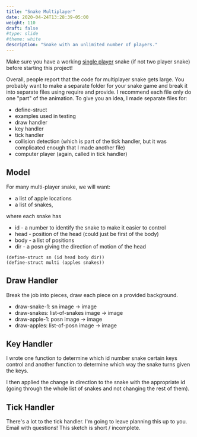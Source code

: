 ```yaml
---
title: "Snake Multiplayer"
date: 2020-04-24T13:28:39-05:00
weight: 110
draft: false
#type: slide
#theme: white
description: "Snake with an unlimited number of players."
---
```


Make sure you have a working [single
player](https://maueroats.github.io/teaching--2018-2019/intermediate-cs/projects/snake/)
snake (if not two player snake) before
starting this project!

Overall, people report that the code for multiplayer snake gets
large. You probably want to make a separate folder for your snake game
and break it into separate files using require and provide. I
recommend each file only do one "part" of the animation. To give you
an idea, I made separate files for:

* define-struct
* examples used in testing
* draw handler
* key handler
* tick handler
* collision detection (which is part of the tick handler, but it was
  complicated enough that I made another file)
* computer player (again, called in tick handler)

## Model

For many multi-player snake, we will want:

* a list of apple locations
* a list of snakes,

where each snake has

* id - a number to identify the snake to make it easier to control
* head - position of the head (could just be first of the body)
* body - a list of positions
* dir - a posn giving the direction of motion of the head

```racket
(define-struct sn (id head body dir))
(define-struct multi (apples snakes))
```

## Draw Handler

Break the job into pieces, draw each piece on a provided background. 

* draw-snake-1: sn image -> image
* draw-snakes: list-of-snakes image -> image
* draw-apple-1: posn image -> image
* draw-apples: list-of-posn image -> image

## Key Handler

I wrote one function to determine which id number snake certain keys
control and another function to determine which way the snake turns
given the keys.

I then applied the change in direction to the snake with the
appropriate id (going through the whole list of snakes and not
changing the rest of them).

## Tick Handler

There's a lot to the tick handler. I'm going to leave planning this up
to you. Email with questions! This sketch is short / incomplete. 



